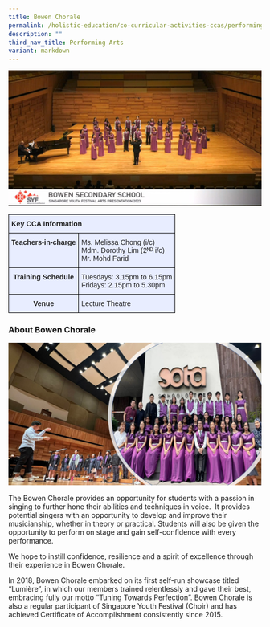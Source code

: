 ```yaml
---
title: Bowen Chorale
permalink: /holistic-education/co-curricular-activities-ccas/performing-arts/bowen-chorale/
description: ""
third_nav_title: Performing Arts
variant: markdown
---
```

![](/images/CCAs/Performing%20Arts/Choir/choir%20syf.jpg)
<style type="text/css">
.tg  {border-collapse:collapse;border-spacing:0;}
.tg td{border-color:black;border-style:solid;border-width:1px;font-family:Arial, sans-serif;font-size:14px;
  overflow:hidden;padding:10px 5px;word-break:normal;}
.tg th{border-color:black;border-style:solid;border-width:1px;font-family:Arial, sans-serif;font-size:14px;
  font-weight:normal;overflow:hidden;padding:10px 5px;word-break:normal;}
.tg .tg-qrg6{background-color:#E8EDFF;color:#252525;font-weight:bold;text-align:center;vertical-align:top}
.tg .tg-vqm8{background-color:#E8EDFF;color:#222;text-align:left;vertical-align:top}
.tg .tg-u05r{background-color:#E8EDFF;color:#222;font-weight:bold;text-align:left;vertical-align:top}
.tg .tg-lr6o{background-color:#E8EDFF;color:#222;text-align:left;vertical-align:middle}
</style>
<table class="tg">
<thead>
  <tr>
    <th class="tg-u05r" colspan="2">Key CCA Information</th>
  </tr>
</thead>
<tbody>
  <tr>
    <td class="tg-qrg6"><span style="color:#252525">Teachers-in-charge</span></td>
    <td class="tg-lr6o"><span style="color:#222">Ms. Melissa Chong (i/c)</span><br><span style="color:#222">Mdm. Dorothy Lim (2ᴺᴰ i/c)</span><br><span style="color:#222">Mr. Mohd Farid</span></td>
  </tr>
  <tr>
    <td class="tg-qrg6"><span style="color:#252525">Training Schedule</span></td>
    <td class="tg-lr6o"><span style="color:#222">Tuesdays: 3.15pm to 6.15pm</span><br><span style="color:#222">Fridays: 2.15pm to 5.30pm</span></td>
  </tr>
  <tr>
    <td class="tg-qrg6"><span style="color:#252525">Venue</span><span style="color:#222"> </span></td>
    <td class="tg-vqm8"><span style="color:#222">Lecture Theatre</span></td>
  </tr>
</tbody>
</table>

### About Bowen Chorale

![](/images/CCAs/Performing%20Arts/Choir/choir%20main.jpg)

The Bowen Chorale provides an opportunity for students with a passion in singing to further hone their abilities and techniques in voice.&nbsp; It provides potential singers with an opportunity to develop and improve their musicianship, whether in theory or practical. Students will also be given the opportunity to perform on stage and gain self-confidence with every performance.&nbsp;

  

We hope to&nbsp;instill&nbsp;confidence, resilience and a spirit of excellence through their experience in Bowen Chorale.&nbsp;

  

In 2018, Bowen Chorale embarked on its first self-run showcase titled “Lumière”, in which our members trained relentlessly and gave their best, embracing fully our motto “Tuning Towards Perfection”. Bowen Chorale is also a regular participant of Singapore Youth Festival (Choir) and has achieved Certificate of Accomplishment consistently since 2015.